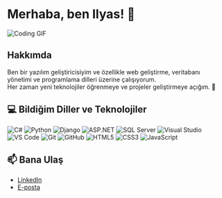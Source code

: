 # Merhaba, ben Ilyas! 👋

![Coding GIF](https://media.giphy.com/media/3o7TKtnuHOHHUjR38Y/giphy.gif)

## Hakkımda
Ben bir yazılım geliştiricisiyim ve özellikle web geliştirme, veritabanı yönetimi ve programlama dilleri üzerine çalışıyorum.  
Her zaman yeni teknolojiler öğrenmeye ve projeler geliştirmeye açığım. 🚀

## 💻 Bildiğim Diller ve Teknolojiler
![C#](https://img.shields.io/badge/C%23-239120?style=for-the-badge&logo=c-sharp&logoColor=white)
![Python](https://img.shields.io/badge/Python-3776AB?style=for-the-badge&logo=python&logoColor=white)
![Django](https://img.shields.io/badge/Django-092E20?style=for-the-badge&logo=django&logoColor=white)
![ASP.NET](https://img.shields.io/badge/ASP.NET-512BD4?style=for-the-badge&logo=dot-net&logoColor=white)
![SQL Server](https://img.shields.io/badge/SQL%20Server-CC2927?style=for-the-badge&logo=microsoft-sql-server&logoColor=white)
![Visual Studio](https://img.shields.io/badge/Visual%20Studio-5C2D91?style=for-the-badge&logo=visual-studio&logoColor=white)
![VS Code](https://img.shields.io/badge/VS%20Code-007ACC?style=for-the-badge&logo=visual-studio-code&logoColor=white)
![Git](https://img.shields.io/badge/Git-F05032?style=for-the-badge&logo=git&logoColor=white)
![GitHub](https://img.shields.io/badge/GitHub-181717?style=for-the-badge&logo=github&logoColor=white)
![HTML5](https://img.shields.io/badge/HTML5-E34F26?style=for-the-badge&logo=html5&logoColor=white)
![CSS3](https://img.shields.io/badge/CSS3-1572B6?style=for-the-badge&logo=css3&logoColor=white)
![JavaScript](https://img.shields.io/badge/JavaScript-F7DF1E?style=for-the-badge&logo=javascript&logoColor=black)


## 📫 Bana Ulaş
- [LinkedIn](https://www.linkedin.com/in/ilyasturanli/)
- [E-posta](mailto:ilyas@example.com)

